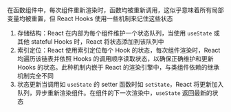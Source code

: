 在函数组件中，每次组件重新渲染时，函数均被重新调用，这似乎意味着所有局部变量均被重置，但 React Hooks 使用一些机制来记住这些状态

1. 存储结构：React 在内部为每个组件维护一个状态队列，当使用 `useState` 或其他 stateful Hooks 时，React 将状态添加到该队列中
2. 索引定位：React 使用索引定位每个 Hook 的状态，每次组件渲染时，React 均遍历该链表并依照 Hooks 的调用顺序读取状态，以确保正确维护和更新 Hooks 的状态。此种机制内嵌于 React 的渲染引擎中，与类组件依赖的继承机制完全不同
3. 状态更新当调用如 `useState` 的 setter 函数时如 `setState`，React 将更新加入队列，异步重新渲染组件。在组件的下一次渲染中，`useState` 返回最新的状态
